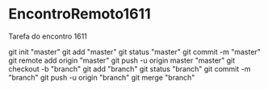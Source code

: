 # EncontroRemoto1611
Tarefa do encontro 1611


git init "master"
git add "master"
git status "master"
git commit -m "master"
git remote add origin "master"
git push -u origin master "master"
git checkout -b "branch"
git add "branch"
git status "branch"
git commit -m "branch"
git push -u origin "branch"
git merge "branch"


